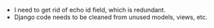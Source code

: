 - I need to get rid of echo id field, which is redundant.
- Django code needs to be cleaned from unused models, views, etc.